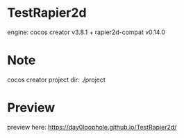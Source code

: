 # TestRapier2d
engine: cocos creator v3.8.1 + rapier2d-compat v0.14.0

# Note
cocos creator project dir: ./project

# Preview
preview here: https://day0loophole.github.io/TestRapier2d/ 
